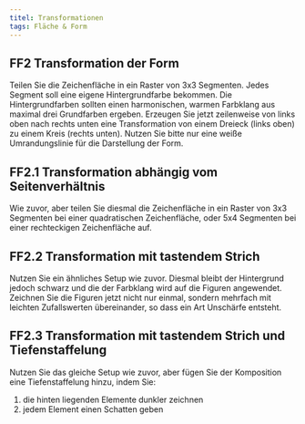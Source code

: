 ```yaml
---
titel: Transformationen
tags: Fläche & Form
---
```


## FF2 Transformation der Form
Teilen Sie die Zeichenfläche in ein Raster von 3x3 Segmenten. Jedes Segment soll eine eigene Hintergrundfarbe bekommen. Die Hintergrundfarben sollten einen harmonischen, warmen Farbklang aus maximal drei Grundfarben ergeben. Erzeugen Sie jetzt zeilenweise von links oben nach rechts unten eine Transformation von einem Dreieck (links oben) zu einem Kreis (rechts unten). Nutzen Sie bitte nur eine weiße Umrandungslinie für die Darstellung der Form.

## FF2.1 Transformation abhängig vom Seitenverhältnis
Wie zuvor, aber teilen Sie diesmal die Zeichenfläche in ein Raster von 3x3 Segmenten bei einer quadratischen Zeichenfläche, oder 5x4 Segmenten bei einer rechteckigen Zeichenfläche auf.

## FF2.2 Transformation mit tastendem Strich
Nutzen Sie ein ähnliches Setup wie zuvor. Diesmal bleibt der Hintergrund jedoch schwarz und die der Farbklang wird auf die Figuren angewendet. Zeichnen Sie die Figuren jetzt nicht nur einmal, sondern mehrfach mit leichten Zufallswerten übereinander, so dass ein Art Unschärfe entsteht.

## FF2.3 Transformation mit tastendem Strich und Tiefenstaffelung
Nutzen Sie das gleiche Setup wie zuvor, aber fügen Sie der Komposition eine Tiefenstaffelung hinzu, indem Sie:
1. die hinten liegenden Elemente dunkler zeichnen
2. jedem Element einen Schatten geben